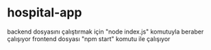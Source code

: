 ﻿# hospital-app

 backend dosyasını çalıştırmak için "node index.js" komutuyla beraber çalışıyor
 frontend dosyası "npm start" komutu ile çalışıyor 
